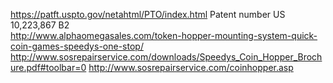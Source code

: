 https://patft.uspto.gov/netahtml/PTO/index.html Patent number US 10,223,867 B2\
http://www.alphaomegasales.com/token-hopper-mounting-system-quick-coin-games-speedys-one-stop/
http://www.sosrepairservice.com/downloads/Speedys_Coin_Hopper_Brochure.pdf#toolbar=0
http://www.sosrepairservice.com/coinhopper.asp
